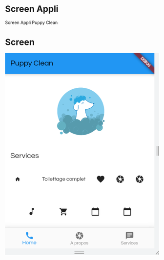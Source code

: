 # Screen Appli

Screen Appli Puppy Clean


# Screen
![Screen](../autres/puppy_clean1.png "pu^ppy_clean_screen_1")


